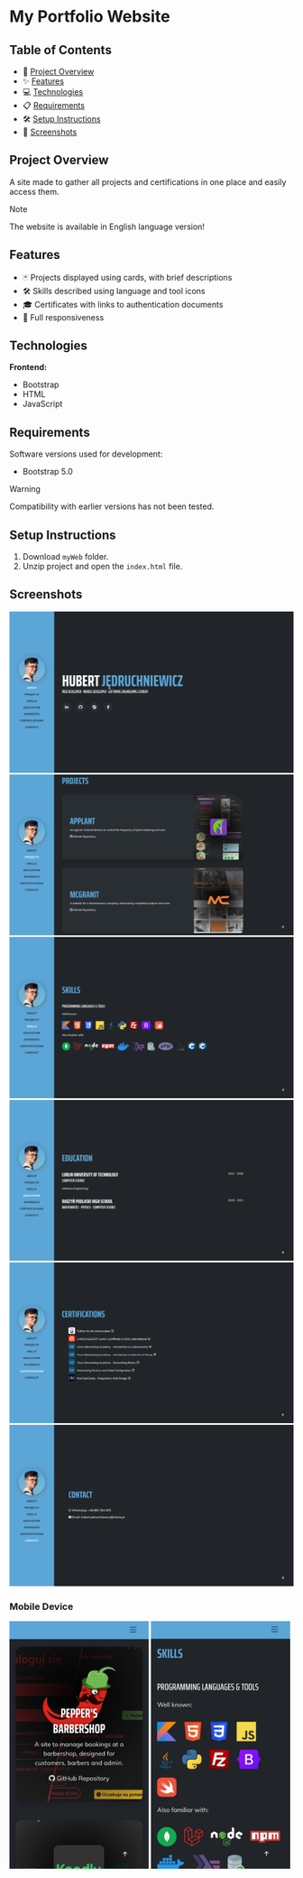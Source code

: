 # My Portfolio Website


## Table of Contents
- 🚀 [Project Overview](#project-overview)
- ✨ [Features](#features)
- 💻 [Technologies](#technologies)
- 📋 [Requirements](#requirements)
- 🛠️ [Setup Instructions](#setup-instructions)
- 📸 [Screenshots](#screenshots)

## Project Overview
A site made to gather all projects and certifications in one place and easily access them. 
> [!NOTE]  
> The website is available in English language version!

## Features
- 🃏 Projects displayed using cards, with brief descriptions
- 🛠️ Skills described using language and tool icons
- 🎓 Certificates with links to authentication documents
- 📱 Full responsiveness

## Technologies

**Frontend:**
- Bootstrap
- HTML
- JavaScript

## Requirements
Software versions used for development:
- Bootstrap 5.0
> [!WARNING]  
> Compatibility with earlier versions has not been tested.

## Setup Instructions
1. Download `myWeb` folder.
2. Unzip project and open the `index.html` file.

## Screenshots

<div align="center">
  <img src="./ss/ss1.png"/>
  <img src="./ss/ss2.png"/>
  <img src="./ss/ss3.png"/>
  <img src="./ss/ss4.png"/>
  <img src="./ss/ss5.png"/>
  <img src="./ss/ss6.png"/>
</div>

### Mobile Device

<img src="./ss/ss7.jpg" width="49%"/> <img src="./ss/ss8.jpg" width="49%"/>

